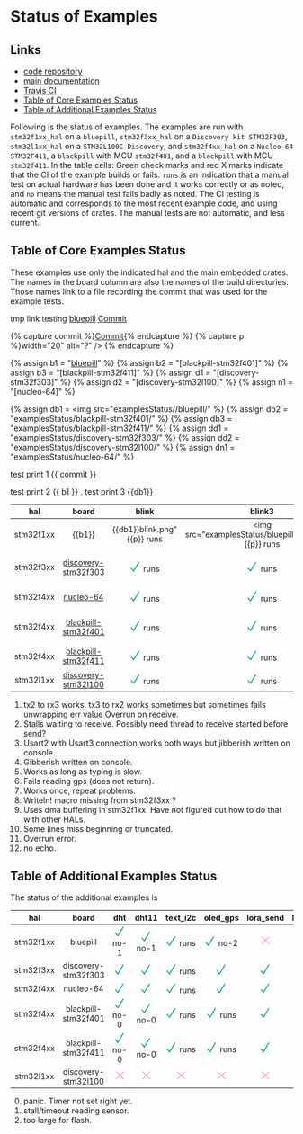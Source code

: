
# Status of Examples

##  Links
- [code repository](https://github.com/pdgilbert/eg_stm_hal) 
- [main documentation](https://github.com/pdgilbert/eg_stm_hal#examples-using-embedded-rust)
- [Travis CI](https://travis-ci.org/pdgilbert/eg_stm_hal)
- [Table of Core Examples Status](#table-of-core-examples-status)
- [Table of Additional Examples Status](#table-of-additional-examples-status)


Following is the status of examples. 
The examples are run with `stm32f1xx_hal` on a `bluepill`,
`stm32f3xx_hal` on a `Discovery kit STM32F303`, `stm32l1xx_hal` on a `STM32L100C Discovery`, 
and `stm32f4xx_hal` on a `Nucleo-64 STM32F411`, a `blackpill` with MCU `stm32f401`, 
and a `blackpill` with MCU `stm32f411`.
In the table cells: 
Green check marks and red X marks indicate that the CI of the example builds or fails.
`runs` is an indication that a manual test on actual hardware has been done and it works correctly or as noted, and 
`no` means the manual test fails badly as noted. The CI testing is automatic and corresponds to the most recent
example code, and using recent git versions of crates. The manual tests are not automatic, and less current.


##  Table of Core Examples Status

These examples use only the indicated hal and the main embedded crates.
The names in the board column are also the names of the build directories. 
Those names link to a file recording the commit that was used for the example tests.

tmp link testing [bluepill](examplesStatus/bluepill/COMMIT)
<a href="https://github.com/pdgilbert/eg_stm_hal/tree/543a6d12100c2856cbf37d978626cee47c462111" title="link to commit">Commit</a>

{% capture commit %}<a href="https://github.com/pdgilbert/eg_stm_hal/tree/543a6d12100c2856cbf37d978626cee47c462111" title="link to commit">Commit</a>{% endcapture %}
{% capture p %}width="20" alt="?" /> {% endcapture %}

{% assign b1 = "[bluepill]("examplesStatus//bluepill/COMMIT)" %}
{% assign b2 = "[blackpill-stm32f401]" %}
{% assign b3 = "[blackpill-stm32f411]" %}
{% assign d1 = "[discovery-stm32f303]" %}
{% assign d2 = "[discovery-stm32l100]" %}
{% assign n1 = "[nucleo-64]" %}

{% assign db1 = <img src="examplesStatus//bluepill/" %}
{% assign db2 = "examplesStatus/blackpill-stm32f401/" %}
{% assign db3 = "examplesStatus/blackpill-stm32f411/" %}
{% assign dd1 = "examplesStatus/discovery-stm32f303/" %}
{% assign dd2 = "examplesStatus/discovery-stm32l100/" %}
{% assign dn1 = "examplesStatus/nucleo-64/" %}

test print 1 {{ commit }}

test print 2  {{ b1 }} .
test print 3  {{db1}} 

|    hal    |                        board                                      |                     blink                                                         |                            blink3                                                  |                                  echo_by_char                                              |                  echo_string                                                               |                           serial_char                                                     |                           serial_string                                                   |                              gps_rw_by_char                                                   |                       gps_rw                                                          |                      temperature                                                        |
|:---------:|:--------------------:|:-----:|:------:|:------:|:------:|:-----------:|:-------------:|:--------------:|:------:|:--------------:|
| stm32f1xx | {{b1}}   |{{db1}}blink.png"    {{p}} runs  |<img src="examplesStatus/bluepill/blink3.png"     {{p}} runs |<img src="examplesStatus/bluepill/echo_by_char.png"           width="20" alt="?" /> runs-5 |<img src="examplesStatus/bluepill/echo_string.png"            width="20" alt="?" /> runs-5 |<img src="examplesStatus/bluepill/serial_char.png"            width="20" alt="?" /> runs-1 |<img src="examplesStatus/bluepill/serial_string.png"            width="20" alt="?" /> no-2 |<img src="examplesStatus/bluepill/gps_rw_by_char.png"            width="20" alt="?" /> runs    |<img src="examplesStatus/bluepill/gps_rw.png"            width="20" alt="?" /> runs    |<img src="examplesStatus/bluepill/temperature.png"            width="20" alt="?" /> runs |      
| stm32f3xx | [discovery-stm32f303]({{b2}}COMMIT)  |<img src="examplesStatus/discovery-stm32f303/blink.png" width="20" alt="?" /> runs  |<img src="examplesStatus/discovery-stm32f303/blink3.png" width="20" alt="?" /> runs |<img src="examplesStatus/discovery-stm32f303/echo_by_char.png" width="20" alt="?" /> runs-5 |<img src="examplesStatus/discovery-stm32f303/echo_string.png" width="20" alt="?" /> no-8,9 |<img src="examplesStatus/discovery-stm32f303/serial_char.png" width="20" alt="?" /> runs-1 |<img src="examplesStatus/discovery-stm32f303/serial_string.png" width="20" alt="?" /> no-9 |<img src="examplesStatus/discovery-stm32f303/gps_rw_by_char.png" width="20" alt="?" /> runs    |<img src="examplesStatus/discovery-stm32f303/gps_rw.png" width="20" alt="?" /> runs-10 |<img src="examplesStatus/discovery-stm32f303/temperature.png" width="20" alt="?" />      |
| stm32f4xx | [nucleo-64](examplesStatus/nucleo-64/COMMIT) 	                |<img src="examplesStatus/nucleo-64/blink.png"           width="20" alt="?" /> runs  |<img src="examplesStatus/nucleo-64/blink3.png"           width="20" alt="?" /> runs |<img src="examplesStatus/nucleo-64/echo_by_char.png"           width="20" alt="?" /> runs-5 |<img src="examplesStatus/nucleo-64/echo_string.png"           width="20" alt="?" /> no-9   |<img src="examplesStatus/nucleo-64/serial_char.png"           width="20" alt="?" /> no-2   |<img src="examplesStatus/nucleo-64/serial_string.png"           width="20" alt="?" /> no-9 |<img src="examplesStatus/nucleo-64/gps_rw_by_char.png"           width="20" alt="?" /> no-6    |<img src="examplesStatus/nucleo-64/gps_rw.png"           width="20" alt="?" /> no-6    |<img src="examplesStatus/nucleo-64/temperature.png"           width="20" alt="?" />      |
| stm32f4xx | [blackpill-stm32f401](examplesStatus/blackpill-stm32f401/COMMIT)  |<img src="examplesStatus/blackpill-stm32f401/blink.png" width="20" alt="?" /> runs  |<img src="examplesStatus/blackpill-stm32f401/blink3.png" width="20" alt="?" /> runs |<img src="examplesStatus/blackpill-stm32f401/echo_by_char.png" width="20" alt="?" /> runs-5 |<img src="examplesStatus/blackpill-stm32f401/echo_string.png" width="20" alt="?" /> no-9   |<img src="examplesStatus/blackpill-stm32f401/serial_char.png" width="20" alt="?" /> runs   |<img src="examplesStatus/blackpill-stm32f401/serial_string.png" width="20" alt="?" /> no-9 |<img src="examplesStatus/blackpill-stm32f401/gps_rw_by_char.png" width="20" alt="?" /> runs-10 |<img src="examplesStatus/blackpill-stm32f401/gps_rw.png" width="20" alt="?" /> runs-10 |<img src="examplesStatus/blackpill-stm32f401/temperature.png" width="20" alt="?" />      |
| stm32f4xx | [blackpill-stm32f411](examplesStatus/blackpill-stm32f411/COMMIT)  |<img src="examplesStatus/blackpill-stm32f411/blink.png" width="20" alt="?" /> runs  |<img src="examplesStatus/blackpill-stm32f411/blink3.png" width="20" alt="?" /> runs |<img src="examplesStatus/blackpill-stm32f411/echo_by_char.png" width="20" alt="?" /> no-12  |<img src="examplesStatus/blackpill-stm32f411/echo_string.png" width="20" alt="?" /> no-9   |<img src="examplesStatus/blackpill-stm32f411/serial_char.png" width="20" alt="?" /> runs   |<img src="examplesStatus/blackpill-stm32f411/serial_string.png" width="20" alt="?" /> no-9 |<img src="examplesStatus/blackpill-stm32f411/gps_rw_by_char.png" width="20" alt="?" /> runs    |<img src="examplesStatus/blackpill-stm32f411/gps_rw.png" width="20" alt="?" /> runs    |<img src="examplesStatus/blackpill-stm32f411/temperature.png" width="20" alt="?" />      |
| stm32l1xx | [discovery-stm32l100](examplesStatus/discovery-stm32l100/COMMIT)  |<img src="examplesStatus/discovery-stm32l100/blink.png" width="20" alt="?" /> runs  |<img src="examplesStatus/discovery-stm32l100/blink3.png" width="20" alt="?" /> runs |<img src="examplesStatus/discovery-stm32l100/echo_by_char.png" width="20" alt="?" /> no     |<img src="examplesStatus/discovery-stm32l100/echo_string.png" width="20" alt="?" /> no     |<img src="examplesStatus/discovery-stm32l100/serial_char.png" width="20" alt="?" /> no     |<img src="examplesStatus/discovery-stm32l100/serial_string.png" width="20" alt="?" /> no   |<img src="examplesStatus/discovery-stm32l100/gps_rw_by_char.png" width="20" alt="?" /> no      |<img src="examplesStatus/discovery-stm32l100/gps_rw.png" width="20" alt="?" /> no      |<img src="examplesStatus/discovery-stm32l100/temperature.png" width="20" alt="?" />      |


1.  tx2 to rx3 works. tx3 to rx2 works sometimes but sometimes fails unwrapping err value Overrun on receive.
2.  Stalls waiting to receive. Possibly need thread to receive started before send?
3.  Usart2 with Usart3 connection works both ways but jibberish written on console.
4.  Gibberish written on console.
5.  Works as long as typing is slow.
6.  Fails reading gps (does not return). 
7.  Works once, repeat problems.
8.  Writeln! macro missing from stm32f3xx ?
9.  Uses dma buffering in stm32f1xx. Have not figured out how to do that with other HALs.
10. Some lines miss beginning or truncated.
11. Overrun error.
12. no echo.

## Table of Additional Examples Status

The status of the additional examples is

|    hal    |         board        |                                 dht                                              |                       dht11                                                        |                              text_i2c                                                  |                                 oled_gps                                              |                                 lora_send                                        |                           lora_receive                                             |                                   lora_gps                                       |
|:---------:|:--------------------:|:-----:|:-----:|:--------:|:--------:|:---------:|:------------:|:--------:|
| stm32f1xx | bluepill             |<img src="examplesStatus/bluepill/dht.png"            width="20" alt="?" /> no-1  |<img src="examplesStatus/bluepill/dht11.png"            width="20" alt="?" /> no-1  |<img src="examplesStatus/bluepill/text_i2c.png"            width="20" alt="?" /> runs   |<img src="examplesStatus/bluepill/oled_gps.png"            width="20" alt="?" /> no-2  |<img src="examplesStatus/bluepill/lora_send.png"            width="20" alt="?" /> |<img src="examplesStatus/bluepill/lora_receive.png"            width="20" alt="?" /> |<img src="examplesStatus/bluepill/lora_gps.png"            width="20" alt="?" /> |
| stm32f3xx | discovery-stm32f303  |<img src="examplesStatus/discovery-stm32f303/dht.png" width="20" alt="?" />       |<img src="examplesStatus/discovery-stm32f303/dht11.png" width="20" alt="?" />       |<img src="examplesStatus/discovery-stm32f303/text_i2c.png" width="20" alt="?" /> runs   |<img src="examplesStatus/discovery-stm32f303/oled_gps.png" width="20" alt="?" />       |<img src="examplesStatus/discovery-stm32f303/lora_send.png" width="20" alt="?" /> |<img src="examplesStatus/discovery-stm32f303/lora_receive.png" width="20" alt="?" /> |<img src="examplesStatus/discovery-stm32f303/lora_gps.png" width="20" alt="?" /> |
| stm32f4xx | nucleo-64 	   |<img src="examplesStatus/nucleo-64/dht.png"           width="20" alt="?" />       |<img src="examplesStatus/nucleo-64/dht11.png"           width="20" alt="?" />       |<img src="examplesStatus/nucleo-64/text_i2c.png"           width="20" alt="?" /> runs   |<img src="examplesStatus/nucleo-64/oled_gps.png"           width="20" alt="?" />       |<img src="examplesStatus/nucleo-64/lora_send.png"           width="20" alt="?" /> |<img src="examplesStatus/nucleo-64/lora_receive.png"           width="20" alt="?" /> |<img src="examplesStatus/nucleo-64/lora_gps.png"           width="20" alt="?" /> |
| stm32f4xx | blackpill-stm32f401  |<img src="examplesStatus/blackpill-stm32f401/dht.png" width="20" alt="?" /> no-0  |<img src="examplesStatus/blackpill-stm32f401/dht11.png" width="20" alt="?" /> no-0  |<img src="examplesStatus/blackpill-stm32f401/text_i2c.png" width="20" alt="?" /> runs   |<img src="examplesStatus/blackpill-stm32f401/oled_gps.png" width="20" alt="?" /> runs  |<img src="examplesStatus/blackpill-stm32f401/lora_send.png" width="20" alt="?" /> |<img src="examplesStatus/blackpill-stm32f401/lora_receive.png" width="20" alt="?" /> |<img src="examplesStatus/blackpill-stm32f401/lora_gps.png" width="20" alt="?" /> |
| stm32f4xx | blackpill-stm32f411  |<img src="examplesStatus/blackpill-stm32f411/dht.png" width="20" alt="?" /> no-0  |<img src="examplesStatus/blackpill-stm32f411/dht11.png" width="20" alt="?" /> no-0  |<img src="examplesStatus/blackpill-stm32f411/text_i2c.png" width="20" alt="?" /> runs   |<img src="examplesStatus/blackpill-stm32f411/oled_gps.png" width="20" alt="?" /> runs  |<img src="examplesStatus/blackpill-stm32f411/lora_send.png" width="20" alt="?" /> |<img src="examplesStatus/blackpill-stm32f411/lora_receive.png" width="20" alt="?" /> |<img src="examplesStatus/blackpill-stm32f411/lora_gps.png" width="20" alt="?" /> |
| stm32l1xx | discovery-stm32l100  |<img src="examplesStatus/discovery-stm32l100/dht.png" width="20" alt="?" />       |<img src="examplesStatus/discovery-stm32l100/dht11.png" width="20" alt="?" />       |<img src="examplesStatus/discovery-stm32l100/text_i2c.png" width="20" alt="?" />        |<img src="examplesStatus/discovery-stm32l100/oled_gps.png" width="20" alt="?" />       |<img src="examplesStatus/discovery-stm32l100/lora_send.png" width="20" alt="?" /> |<img src="examplesStatus/discovery-stm32l100/lora_receive.png" width="20" alt="?" /> |<img src="examplesStatus/discovery-stm32l100/lora_gps.png" width="20" alt="?" /> |

0. panic. Timer not set right yet.
1. stall/timeout reading sensor.
2. too large for flash.


